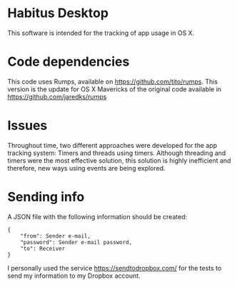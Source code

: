 Habitus Desktop
===============
This software is intended for the tracking of app usage in OS X.

# Code dependencies
This code uses Rumps, available on https://github.com/tito/rumps. This version is the update for OS X Mavericks of the original code available in https://github.com/jaredks/rumps

# Issues
Throughout time, two different approaches were developed for the app tracking system: Timers and threads using timers. Although threading and timers were the most effective solution, this solution is highly inefficient and therefore, new ways using events are being explored.

# Sending info
A JSON file with the following information should be created:

```
{
    "from": Sender e-mail, 
    "password": Sender e-mail password,
    "to": Receiver
}
```

I personally used the service https://sendtodropbox.com/ for the tests to send my information to my Dropbox account.
